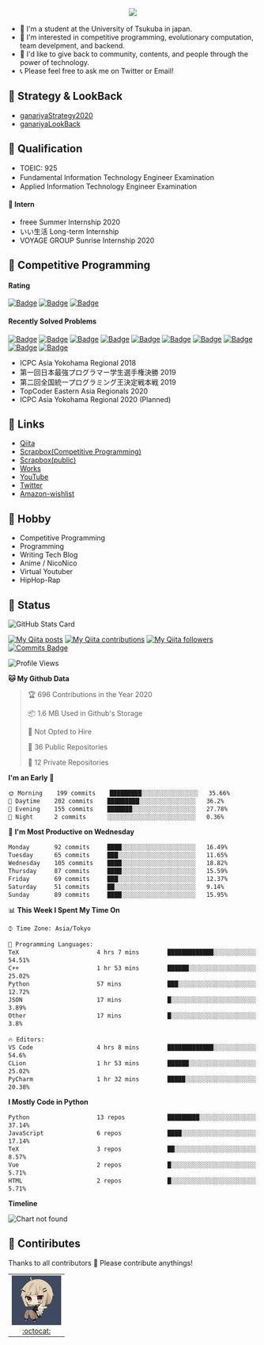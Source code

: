 <!-- 
```bash
$ docker run --rm ganariya/ganariya:ascii

  __ _  __ _ _ __   __ _ _ __(_)_   _  __ _
 / _` |/ _` | '_ \ / _` | '__| | | | |/ _` |
| (_| | (_| | | | | (_| | |  | | |_| | (_| |
 \__, |\__,_|_| |_|\__,_|_|  |_|\__, |\__,_|
 |___/                          |___/

``` -->

<div align="center">
  <img src="https://media1.tenor.com/images/231ed5e3ad49ebbfd3770031cc1b3f75/tenor.gif?itemid=7432079"/>
</div>

- 🏫 I'm a student at the University of Tsukuba in japan.
- 🌱 I'm interested in competitive programming, evolutionary computation, team develpment, and backend.
- 💖 I'd like to give back to community, contents, and people through the power of technology.
- 📞 Please feel free to ask me on Twitter or Email!

## 🐾 Strategy & LookBack

- [ganariyaStrategy2020](https://docs.google.com/presentation/d/1miXe07Y9XukI6bwbh8q4TjisLdw-n51e3prdmfTTCgY/edit)
- [ganariyaLookBack](https://drive.google.com/drive/folders/16P73HK-dLVChC2ivkYosRIY9bT6VXmaC?usp=sharing)

## 🐾 Qualification

- TOEIC: 925
- Fundamental Information Technology Engineer Examination　
- Applied Information Technology Engineer Examination

#### 🐾 Intern

- freee Summer Internship 2020
- いい生活 Long-term Internship
- VOYAGE GROUP Sunrise Internship 2020

## 🐾 Competitive Programming

#### Rating

[![Badge](https://cp-logo.vercel.app/atcoder/ganariya2525)](https://atcoder.jp/users/ganariya2525) [![Badge](https://cp-logo.vercel.app/codeforces/ganariya)](https://codeforces.com/profile/ganariya) [![Badge](https://cp-logo.vercel.app/yukicoder/ganariya)](https://yukicoder.me/users/3037)

<!--START_SECTION:custom_action-->
#### Recently Solved Problems
[![Badge](https://img.shields.io/static/v1?label=ABC185E%20500&message=AC&color=brightgreen)](https://atcoder.jp/contests/abc185/submissions/18774149)
[![Badge](https://img.shields.io/static/v1?label=ABC185F%20600&message=AC&color=brightgreen)](https://atcoder.jp/contests/abc185/submissions/18773988)
[![Badge](https://img.shields.io/static/v1?label=ABC185D%20400&message=AC&color=brightgreen)](https://atcoder.jp/contests/abc185/submissions/18773888)
[![Badge](https://img.shields.io/static/v1?label=ABC185F%20600&message=AC&color=brightgreen)](https://atcoder.jp/contests/abc185/submissions/18747233)
[![Badge](https://img.shields.io/static/v1?label=ABC185E%20500&message=AC&color=brightgreen)](https://atcoder.jp/contests/abc185/submissions/18745203)
[![Badge](https://img.shields.io/static/v1?label=ABC185D%20400&message=AC&color=brightgreen)](https://atcoder.jp/contests/abc185/submissions/18737729)
[![Badge](https://img.shields.io/static/v1?label=ABC185C%20300&message=AC&color=brightgreen)](https://atcoder.jp/contests/abc185/submissions/18732414)
[![Badge](https://img.shields.io/static/v1?label=ABC185B%20200&message=AC&color=brightgreen)](https://atcoder.jp/contests/abc185/submissions/18729543)
[![Badge](https://img.shields.io/static/v1?label=ABC185A%20100&message=AC&color=brightgreen)](https://atcoder.jp/contests/abc185/submissions/18721474)
[![Badge](https://img.shields.io/static/v1?label=ARC110D%20600&message=AC&color=brightgreen)](https://atcoder.jp/contests/arc110/submissions/18664194)

<!--END_SECTION:custom_action-->

- ICPC Asia Yokohama Regional 2018
- 第一回日本最強プログラマー学生選手権決勝 2019
- 第二回全国統一プログラミング王決定戦本戦 2019
- TopCoder Eastern Asia Regionals 2020
- ICPC Asia Yokohama Regional 2020 (Planned)

## 🐾 Links

- [Qiita](https://qiita.com/ganariya)
- [Scrapbox(Competitive Programming)](https://scrapbox.io/ganariya-competitive/)
- [Scrapbox(public)](https://scrapbox.io/ganariya-public/)
- [Works](https://ganariya.github.io/works/)
- [YouTube](https://www.youtube.com/channel/UCPTKMrRhOSf30v59Ktbpl1A)
- [Twitter](https://twitter.com/ganariya)
- [Amazon-wishlist](https://www.amazon.co.jp/hz/wishlist/ls/7297J1ZN3DSH)

## 🐾 Hobby

- Competitive Programming
- Programming
- Writing Tech Blog
- Anime / NicoNico
- Virtual Youtuber
- HipHop-Rap

## 🐾 Status

![GitHub Stats Card](https://github-readme-stats.vercel.app/api?username=Ganariya&count_private=true&show_icons=true&theme=dracula)


[![My Qiita posts](https://qiita-badge.apiapi.app/s/ganariya/posts.svg)](http://qiita.com/ganariya) 
[![My Qiita contributions](https://qiita-badge.apiapi.app/s/ganariya/contributions.svg)](http://qiita.com/ganariya) [![My Qiita followers](https://qiita-badge.apiapi.app/s/ganariya/followers.svg)](http://qiita.com/ganariya) [![Commits Badge](https://badges.pufler.dev/commits/monthly/Ganariya)](https://github.com/Ganariya)

<!--START_SECTION:waka-->
![Profile Views](http://img.shields.io/badge/Profile%20Views-84-blue)

**🐱 My Github Data** 

> 🏆 696 Contributions in the Year 2020
 > 
> 📦 1.6 MB Used in Github's Storage 
 > 
> 🚫 Not Opted to Hire
 > 
> 📜 36 Public Repositories 
 > 
> 🔑 12 Private Repositories  
 > 
**I'm an Early 🐤** 

```text
🌞 Morning    199 commits    █████████░░░░░░░░░░░░░░░░   35.66% 
🌆 Daytime    202 commits    █████████░░░░░░░░░░░░░░░░   36.2% 
🌃 Evening    155 commits    ███████░░░░░░░░░░░░░░░░░░   27.78% 
🌙 Night      2 commits      ░░░░░░░░░░░░░░░░░░░░░░░░░   0.36%

```
📅 **I'm Most Productive on Wednesday** 

```text
Monday       92 commits     ████░░░░░░░░░░░░░░░░░░░░░   16.49% 
Tuesday      65 commits     ███░░░░░░░░░░░░░░░░░░░░░░   11.65% 
Wednesday    105 commits    ████░░░░░░░░░░░░░░░░░░░░░   18.82% 
Thursday     87 commits     ████░░░░░░░░░░░░░░░░░░░░░   15.59% 
Friday       69 commits     ███░░░░░░░░░░░░░░░░░░░░░░   12.37% 
Saturday     51 commits     ██░░░░░░░░░░░░░░░░░░░░░░░   9.14% 
Sunday       89 commits     ████░░░░░░░░░░░░░░░░░░░░░   15.95%

```


📊 **This Week I Spent My Time On** 

```text
⌚︎ Time Zone: Asia/Tokyo

💬 Programming Languages: 
TeX                      4 hrs 7 mins        █████████████░░░░░░░░░░░░   54.51% 
C++                      1 hr 53 mins        ██████░░░░░░░░░░░░░░░░░░░   25.02% 
Python                   57 mins             ███░░░░░░░░░░░░░░░░░░░░░░   12.72% 
JSON                     17 mins             █░░░░░░░░░░░░░░░░░░░░░░░░   3.89% 
Other                    17 mins             █░░░░░░░░░░░░░░░░░░░░░░░░   3.8%

🔥 Editors: 
VS Code                  4 hrs 8 mins        █████████████░░░░░░░░░░░░   54.6% 
CLion                    1 hr 53 mins        ██████░░░░░░░░░░░░░░░░░░░   25.02% 
PyCharm                  1 hr 32 mins        █████░░░░░░░░░░░░░░░░░░░░   20.38%

```

**I Mostly Code in Python** 

```text
Python                   13 repos            █████████░░░░░░░░░░░░░░░░   37.14% 
JavaScript               6 repos             ████░░░░░░░░░░░░░░░░░░░░░   17.14% 
TeX                      3 repos             ██░░░░░░░░░░░░░░░░░░░░░░░   8.57% 
Vue                      2 repos             █░░░░░░░░░░░░░░░░░░░░░░░░   5.71% 
HTML                     2 repos             █░░░░░░░░░░░░░░░░░░░░░░░░   5.71%

```


**Timeline**

![Chart not found](https://raw.githubusercontent.com/Ganariya/Ganariya/master/charts/bar_graph.png) 


<!--END_SECTION:waka-->

## 🐾 Contiributes

Thanks to all contributors 🎉
Please contribute anythings!

<table>
  <tr>
    <td align="center"><a href="https://github.com/Ganariya"><img src="https://github.com/Ganariya/Ganariya/blob/master/ganariya.png?raw=true" width="100px;" alt="ganariya"/><br /><a href="https://github.com/Ganariya" title="Code">:octocat: </a></a></td>
  </tr>
</table>








